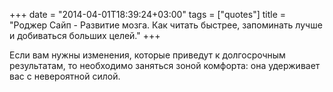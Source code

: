 +++
date = "2014-04-01T18:39:24+03:00"
tags = ["quotes"]
title = "Роджер Сайп - Развитие мозга. Как читать быстрее, запоминать лучше и добиваться больших целей."
+++

Если вам нужны изменения, которые приведут к долгосрочным результатам, то
необходимо заняться зоной комфорта: она удерживает вас с невероятной силой.
